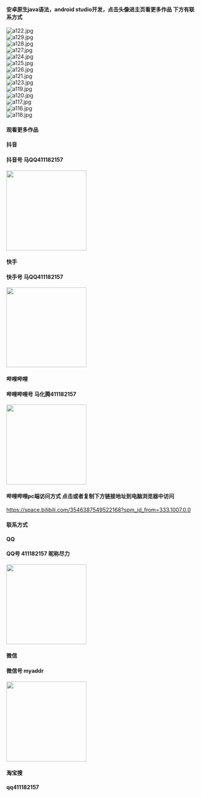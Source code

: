 #### 安卓原生java语法，android studio开发，点击头像进主页看更多作品 下方有联系方式

 <img src='https://img.alicdn.com/imgextra/i3/1658540494/O1CN013u0OCe1FWIboueLKO_!!1658540494.jpg' alt='a122.jpg' /></br> 
 <img src='https://img.alicdn.com/imgextra/i4/1658540494/O1CN01r8ZjRe1FWIbnzpX4L_!!1658540494.jpg' alt='a129.jpg' /></br> 
 <img src='https://img.alicdn.com/imgextra/i1/1658540494/O1CN012KJP3Y1FWIbrbKlbX_!!1658540494.jpg' alt='a128.jpg' /></br> 
 <img src='https://img.alicdn.com/imgextra/i3/1658540494/O1CN012kJ5mo1FWIbnzq0EA_!!1658540494.jpg' alt='a127.jpg' /></br> 
 <img src='https://img.alicdn.com/imgextra/i1/1658540494/O1CN01PTVZAM1FWIbsUJ7Dx_!!1658540494.jpg' alt='a124.jpg' /></br> 
 <img src='https://img.alicdn.com/imgextra/i4/1658540494/O1CN01PUmEPr1FWIbt3vyof_!!1658540494.jpg' alt='a125.jpg' /></br> 
 <img src='https://img.alicdn.com/imgextra/i3/1658540494/O1CN010G55Kb1FWIbsvywJ4_!!1658540494.jpg' alt='a126.jpg' /></br> 
 <img src='https://img.alicdn.com/imgextra/i4/1658540494/O1CN01X3JKXB1FWIbt3vyoP_!!1658540494.jpg' alt='a121.jpg' /></br> 
 <img src='https://img.alicdn.com/imgextra/i1/1658540494/O1CN01hYKJL31FWIbrggGuT_!!1658540494.jpg' alt='a123.jpg' /></br> 
 <img src='https://img.alicdn.com/imgextra/i4/1658540494/O1CN019jH5xK1FWIbjRp7QB_!!1658540494.jpg' alt='a119.jpg' /></br> 
 <img src='https://img.alicdn.com/imgextra/i2/1658540494/O1CN01wpt6Bk1FWIbrgi127_!!1658540494.jpg' alt='a120.jpg' /></br> 
 <img src='https://img.alicdn.com/imgextra/i2/1658540494/O1CN01qyR5wn1FWIbvZDOoT_!!1658540494.jpg' alt='a117.jpg' /></br> 
 <img src='https://img.alicdn.com/imgextra/i4/1658540494/O1CN011sxGhd1FWIbvZBvKz_!!1658540494.jpg' alt='a116.jpg' /></br> 
 <img src='https://img.alicdn.com/imgextra/i3/1658540494/O1CN01zRLOE41FWIboudGmp_!!1658540494.jpg' alt='a118.jpg' /></br>

#### 观看更多作品

#### 抖音
#### 抖音号  马QQ411182157
<img src="https://gitee.com/QQ411182157/mingpian/raw/master/douyin.png" width="210px">

#### 快手
#### 快手号  马QQ411182157

<img src="https://gitee.com/QQ411182157/mingpian/raw/master/kuaishou.jpg" width="210px">

#### 哔哩哔哩
#### 哔哩哔哩号  马化腾411182157

<img src="https://gitee.com/QQ411182157/mingpian/raw/master/bili.png" width="210px">

#### 哔哩哔哩pc端访问方式 点击或者复制下方链接地址到电脑浏览器中访问

https://space.bilibili.com/3546387549522168?spm_id_from=333.1007.0.0


#### 联系方式
#### QQ
#### QQ号 411182157 昵称尽力

<img src="https://gitee.com/QQ411182157/mingpian/raw/master/qq.jpg" width="210px">

#### 微信
#### 微信号 myaddr

<img src="https://gitee.com/QQ411182157/mingpian/raw/master/weixin.png" width="210px">

#### 淘宝搜
#### qq411182157

